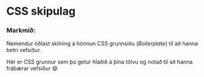 # CSS skipulag

### Markmið:
Nemendur öðlast skilning á hönnun CSS grunnsíðu (_Boilerplate_)  til að hanna betri vefsíður.

Hér er CSS grunnur sem þú getur hlaðið á þína tölvu og notað til að hanna frábærar vefsíður :smile: